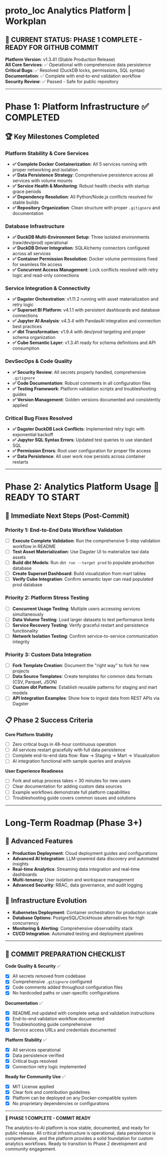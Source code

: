 # proto_loc Analytics Platform | Workplan

## 🎯 **CURRENT STATUS: PHASE 1 COMPLETE - READY FOR GITHUB COMMIT**

**Platform Version**: v1.3.41 (Stable Production Release)  
**All Core Services**: ✅ Operational with comprehensive data persistence  
**Critical Bugs**: ✅ Resolved (DuckDB locks, permissions, SQL syntax)  
**Documentation**: ✅ Complete with end-to-end validation workflow  
**Security Review**: ✅ Passed - Safe for public repository

---

# Phase 1: Platform Infrastructure ✅ **COMPLETED**

## 🏆 Key Milestones Completed

### **Platform Stability & Core Services**
- **✅ Complete Docker Containerization**: All 5 services running with proper networking and isolation
- **✅ Data Persistence Strategy**: Comprehensive persistence across all services with volume mounts
- **✅ Service Health & Monitoring**: Robust health checks with startup grace periods
- **✅ Dependency Resolution**: All Python/Node.js conflicts resolved for stable builds
- **✅ Repository Organization**: Clean structure with proper `.gitignore` and documentation

### **Database Infrastructure**
- **✅ DuckDB Multi-Environment Setup**: Three isolated environments (raw/dev/prod) operational
- **✅ DuckDB Driver Integration**: SQLAlchemy connectors configured across all services
- **✅ Container Permission Resolution**: Docker volume permissions fixed for seamless file access
- **✅ Concurrent Access Management**: Lock conflicts resolved with retry logic and read-only connections

### **Service Integration & Connectivity**
- **✅ Dagster Orchestration**: v1.11.2 running with asset materialization and retry logic
- **✅ Superset BI Platform**: v4.1.1 with persistent dashboards and database connections
- **✅ Jupyter AI Analysis**: v4.3.4 with PandasAI integration and connection best practices
- **✅ dbt Transformation**: v1.9.4 with dev/prod targeting and proper schema organization
- **✅ Cube Semantic Layer**: v1.3.41 ready for schema definitions and API consumption

### **DevSecOps & Code Quality**
- **✅ Security Review**: All secrets properly handled, comprehensive `.gitignore`
- **✅ Code Documentation**: Robust comments in all configuration files
- **✅ Testing Framework**: Platform validation scripts and troubleshooting guides
- **✅ Version Management**: Golden versions documented and consistently applied

### **Critical Bug Fixes Resolved**
- **✅ Dagster DuckDB Lock Conflicts**: Implemented retry logic with exponential backoff
- **✅ Jupyter SQL Syntax Errors**: Updated test queries to use standard SQL
- **✅ Permission Errors**: Root user configuration for proper file access
- **✅ Data Persistence**: All user work now persists across container restarts

---

# Phase 2: Analytics Platform Usage 🚀 **READY TO START**

## 🎯 Immediate Next Steps (Post-Commit)

### **Priority 1: End-to-End Data Workflow Validation**
- [ ] **Execute Complete Validation**: Run the comprehensive 5-step validation workflow in README
- [ ] **Test Asset Materialization**: Use Dagster UI to materialize taxi data assets
- [ ] **Build dbt Models**: Run `dbt run --target prod` to populate production database
- [ ] **Create Superset Dashboard**: Build visualization from mart tables
- [ ] **Verify Cube Integration**: Confirm semantic layer can read populated prod database

### **Priority 2: Platform Stress Testing**
- [ ] **Concurrent Usage Testing**: Multiple users accessing services simultaneously
- [ ] **Data Volume Testing**: Load larger datasets to test performance limits
- [ ] **Service Recovery Testing**: Verify graceful restart and persistence functionality
- [ ] **Network Isolation Testing**: Confirm service-to-service communication integrity

### **Priority 3: Custom Data Integration**
- [ ] **Fork Template Creation**: Document the "right way" to fork for new projects
- [ ] **Data Source Templates**: Create templates for common data formats (CSV, Parquet, JSON)
- [ ] **Custom dbt Patterns**: Establish reusable patterns for staging and mart models
- [ ] **API Integration Examples**: Show how to ingest data from REST APIs via Dagster

## 📋 Phase 2 Success Criteria

**Core Platform Stability**
- [ ] Zero critical bugs in 48-hour continuous operation
- [ ] All services restart gracefully with full data persistence
- [ ] Complete end-to-end data flow: Raw → Staging → Mart → Visualization
- [ ] AI integration functional with sample queries and analysis

**User Experience Readiness**
- [ ] Fork and setup process takes < 30 minutes for new users
- [ ] Clear documentation for adding custom data sources
- [ ] Example workflows demonstrate full platform capabilities
- [ ] Troubleshooting guide covers common issues and solutions

---

# Long-Term Roadmap (Phase 3+)

## 🌟 Advanced Features
- **Production Deployment**: Cloud deployment guides and configurations
- **Advanced AI Integration**: LLM-powered data discovery and automated insights
- **Real-time Analytics**: Streaming data integration and real-time dashboards
- **Multi-tenancy**: User isolation and workspace management
- **Advanced Security**: RBAC, data governance, and audit logging

## 🔧 Infrastructure Evolution
- **Kubernetes Deployment**: Container orchestration for production scale
- **Database Options**: PostgreSQL/ClickHouse alternatives for high concurrency
- **Monitoring & Alerting**: Comprehensive observability stack
- **CI/CD Integration**: Automated testing and deployment pipelines

---

## 📝 **COMMIT PREPARATION CHECKLIST**

**Code Quality & Security** ✅
- [x] All secrets removed from codebase
- [x] Comprehensive `.gitignore` configured
- [x] Code comments added throughout configuration files
- [x] No hardcoded paths or user-specific configurations

**Documentation** ✅
- [x] README.md updated with complete setup and validation instructions
- [x] End-to-end validation workflow documented
- [x] Troubleshooting guide comprehensive
- [x] Service access URLs and credentials documented

**Platform Stability** ✅
- [x] All services operational
- [x] Data persistence verified
- [x] Critical bugs resolved
- [x] Connection retry logic implemented

**Ready for Community Use** ✅
- [x] MIT License applied
- [x] Clear fork and contribution guidelines
- [x] Platform can be deployed on any Docker-compatible system
- [x] No proprietary dependencies or configurations

---

**🎉 PHASE 1 COMPLETE - COMMIT READY**

The analytics-to-AI platform is now stable, documented, and ready for public release. All critical infrastructure is operational, data persistence is comprehensive, and the platform provides a solid foundation for custom analytics workflows. Ready to transition to Phase 2 development and community engagement.
